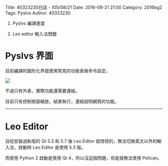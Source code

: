 Title: 40323230日誌 - 105/08/21
Date: 2016-08-21 21:00
Category: 2016bg2
Tags: Pyslvs
Author: 40323230


1. Pyslvs 編譯進度

1. Leo editor 輸入法問題

<!-- PELICAN_END_SUMMARY -->

Pyslvs 界面
===

目前編譯的圖形化界面使用常見的功能表做命令設定。

<img src="http://i.imgur.com/6iqBDFs.png" >

不過只有外表，實際功能還需要連結。

目前只有控制視窗縮放，結束執行，連結說明網頁的功能。

<hr>

Leo Editor
===

自從安裝過新版的 Qt 5.3 和 5.7 後 Leo Editor 就怪怪的，無法切換英文以外的輸入法，啟動時 Leo Editor 是使用 5.3 版。

而使用 Python 2 啟動是使用 Qt 4，所以沒這個問題，但是就無法使用 Pelican。